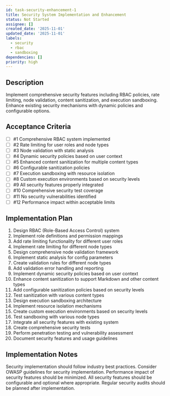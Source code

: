 ```yaml
---
id: task-security-enhancement-1
title: Security System Implementation and Enhancement
status: Not Started
assignee: []
created_date: '2025-11-01'
updated_date: '2025-11-01'
labels:
  - security
  - rbac
  - sandboxing
dependencies: []
priority: high
---
```


## Description

<!-- SECTION:DESCRIPTION:BEGIN -->
Implement comprehensive security features including RBAC policies, rate limiting, node validation, content sanitization, and execution sandboxing. Enhance existing security mechanisms with dynamic policies and configurable options.
<!-- SECTION:DESCRIPTION:END -->

## Acceptance Criteria
<!-- AC:BEGIN -->
- [ ] #1 Comprehensive RBAC system implemented
- [ ] #2 Rate limiting for user roles and node types
- [ ] #3 Node validation with static analysis
- [ ] #4 Dynamic security policies based on user context
- [ ] #5 Enhanced content sanitization for multiple content types
- [ ] #6 Configurable sanitization policies
- [ ] #7 Execution sandboxing with resource isolation
- [ ] #8 Custom execution environments based on security levels
- [ ] #9 All security features properly integrated
- [ ] #10 Comprehensive security test coverage
- [ ] #11 No security vulnerabilities identified
- [ ] #12 Performance impact within acceptable limits
<!-- AC:END -->

## Implementation Plan

<!-- SECTION:PLAN:BEGIN -->
1. Design RBAC (Role-Based Access Control) system
2. Implement role definitions and permission mappings
3. Add rate limiting functionality for different user roles
4. Implement rate limiting for different node types
5. Design comprehensive node validation framework
6. Implement static analysis for config parameters
7. Create validation rules for different node types
8. Add validation error handling and reporting
9. Implement dynamic security policies based on user context
10. Enhance content sanitization to support Markdown and other content types
11. Add configurable sanitization policies based on security levels
12. Test sanitization with various content types
13. Design execution sandboxing architecture
14. Implement resource isolation mechanisms
15. Create custom execution environments based on security levels
16. Test sandboxing with various node types
17. Integrate all security features with existing system
18. Create comprehensive security tests
19. Perform penetration testing and vulnerability assessment
20. Document security features and usage guidelines
<!-- SECTION:PLAN:END -->

## Implementation Notes

<!-- SECTION:NOTES:BEGIN -->
Security implementation should follow industry best practices. Consider OWASP guidelines for security implementation. Performance impact of security features should be minimized. All security features should be configurable and optional where appropriate. Regular security audits should be planned after implementation.
<!-- SECTION:NOTES:END -->